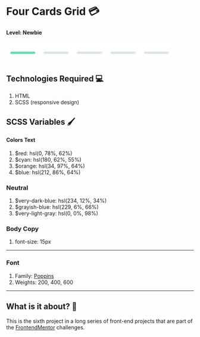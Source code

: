 # Four Cards Grid 💳

#### Level: Newbie  
![image info](./level.png)

## Technologies Required 💻

1. HTML
2. SCSS (responsive design)

## SCSS Variables 🖌

#### Colors Text

1. $red: hsl(0, 78%, 62%)
2. $cyan: hsl(180, 62%, 55%)
3. $orange: hsl(34, 97%, 64%)
4. $blue: hsl(212, 86%, 64%)

### Neutral 

1. $very-dark-blue: hsl(234, 12%, 34%)
2. $grayish-blue: hsl(229, 6%, 66%)
3. $very-light-gray: hsl(0, 0%, 98%)

### Body Copy

1. font-size: 15px

--- 

### Font

1. Family: [Poppins](https://fonts.google.com/specimen/Poppins)
2. Weights: 200, 400, 600

---

## What is it about? 🤔

This is the sixth project in a long series of front-end projects that are part of the [FrontendMentor](https://www.frontendmentor.io/challenges) challenges.
